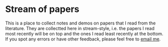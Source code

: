# Stream of papers

This is a place to collect notes and demos on papers that I read from the literature.
They are collectted here in stream-style, i.e. the papers I read most recently will be on top and the ones I read least recently at the bottom.
If you spot any errors or have other feedback, please feel free to [email me](mailto:stratismar@gmail.com).
